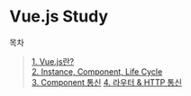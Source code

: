 # Vue.js Study

목차

> [1. Vue.js란?](https://github.com/chae-lyn/Vue-js/tree/study/1.Vue.js)   
> [2. Instance, Component, Life Cycle](https://github.com/chae-lyn/Vue-js/tree/study/2.Vue.js)   
> [3. Component 통신](https://github.com/chae-lyn/Vue-js/tree/study/3.Vue.js)
> [4. 라우터 & HTTP 통신](https://github.com/chae-lyn/Vue-js/tree/study/4.Vue.js)